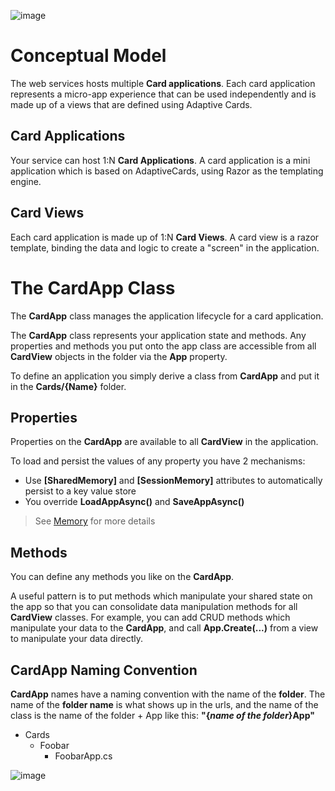 

![image](https://user-images.githubusercontent.com/17789481/197238565-e3f895d0-6def-4d41-aba2-721d5432b1ef.png)

# Conceptual Model

The web services hosts multiple **Card applications**.  Each card application represents a micro-app experience that can be used independently and is made up of a views that are defined using Adaptive Cards.

## Card Applications

Your service can host 1:N **Card Applications**.  A card application is a mini application which is based on AdaptiveCards, using Razor as the templating engine. 

## Card Views

Each card application is made up of 1:N **Card Views**. A card view is a razor template, binding the data and logic to create a "screen" in the application. 

# The CardApp Class

The **CardApp** class manages the application lifecycle for a card application. 

The **CardApp** class represents your application state and methods.  Any properties and methods you put onto the app class are accessible from all **CardView** objects in the folder via the **App** property.

To define an application you simply derive a class from **CardApp** and put it in the **Cards/{Name}** folder.

## Properties

Properties on the **CardApp** are available to all **CardView** in the application.

To load and persist the values of any property you have 2 mechanisms:

* Use **[SharedMemory]** and **[SessionMemory]** attributes to automatically persist to a key value store 
* You override **LoadAppAsync()** and **SaveAppAsync()**

> See [Memory](Memory) for more details 

## Methods

You can define any methods you like on the **CardApp**.

A useful pattern is to put methods which manipulate your shared state on the app so that you can consolidate data manipulation methods for all **CardView** classes. For example, you can add CRUD methods which manipulate your data to the **CardApp**, and call **App.Create(...)** from a view to manipulate your data directly.

## CardApp Naming Convention

 **CardApp** names have a naming convention with the name of the **folder**. The name of the **folder name** is what shows up in the urls, and the name of the class is the name of the folder + App like this: **"{*name of the folder*}App"**

* Cards
  * Foobar
    * FoobarApp.cs



> 



![image](https://user-images.githubusercontent.com/17789481/197365048-6a74c3d5-85cd-4c04-a07a-eef2a46e0ddf.png)
